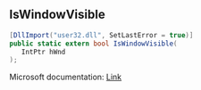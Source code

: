 ## IsWindowVisible

```csharp
[DllImport("user32.dll", SetLastError = true)]
public static extern bool IsWindowVisible(
   IntPtr hWnd
);
```

Microsoft documentation: [Link](https://docs.microsoft.com/en-us/windows/win32/api/winuser/nf-winuser-iswindowvisible)
